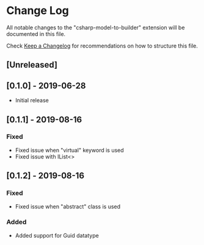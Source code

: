 # Change Log

All notable changes to the "csharp-model-to-builder" extension will be documented in this file.

Check [Keep a Changelog](http://keepachangelog.com/) for recommendations on how to structure this file.

## [Unreleased]

## [0.1.0] - 2019-06-28

- Initial release

## [0.1.1] - 2019-08-16

### Fixed
- Fixed issue when "virtual" keyword is used
- Fixed issue with IList<>

## [0.1.2] - 2019-08-16

### Fixed
- Fixed issue when "abstract" class is used

### Added
- Added support for Guid datatype